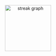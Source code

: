 <div align="center">
<!--   <img src="https://github-readme-stats.vercel.app/api?username=1mperador&hide_title=false&hide_rank=false&show_icons=true&include_all_commits=true&count_private=true&disable_animations=false&theme=dracula&locale=en&hide_border=false&order=1" height="150" alt="stats graph"  />
  <img src="https://github-readme-stats.vercel.app/api/top-langs?username=1mperador&locale=en&hide_title=false&layout=compact&card_width=320&langs_count=5&theme=dracula&hide_border=false&order=2" height="150" alt="languages graph"  /> -->
  <img src="https://streak-stats.demolab.com?user=1mperador&locale=en&mode=daily&theme=dracula&hide_border=false&border_radius=5&order=3" height="150" alt="streak graph"  />
</div>
